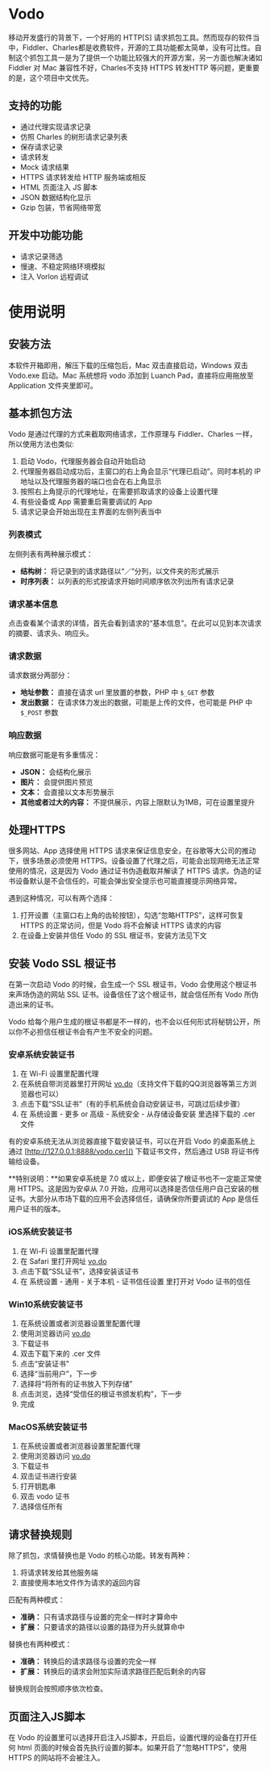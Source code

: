 Vodo
====

移动开发盛行的背景下，一个好用的 HTTP[S] 请求抓包工具。然而现存的软件当中，Fiddler、Charles都是收费软件，开源的工具功能都太简单，没有可比性。自制这个抓包工具一是为了提供一个功能比较强大的开源方案，另一方面也解决诸如 Fiddler 对 Mac 兼容性不好，Charles不支持 HTTPS 转发HTTP 等问题，更重要的是，这个项目中文优先。

## 支持的功能

 - 通过代理实现请求记录
 - 仿照 Charles 的树形请求记录列表
 - 保存请求记录
 - 请求转发
 - Mock 请求结果
 - HTTPS 请求转发给 HTTP 服务端或相反
 - HTML 页面注入 JS 脚本
 - JSON 数据结构化显示
 - Gzip 包装，节省网络带宽

## 开发中功能功能
 
 - 请求记录筛选
 - 慢速、不稳定网络环境模拟
 - 注入 Vorlon 远程调试

使用说明
=======

## 安装方法

本软件开箱即用，解压下载的压缩包后，Mac 双击直接启动，Windows 双击Vodo.exe 启动。Mac 系统想将 vodo 添加到 Luanch Pad，直接将应用拖放至 Application 文件夹里即可。

## 基本抓包方法

Vodo 是通过代理的方式来截取网络请求，工作原理与 Fiddler、Charles 一样，所以使用方法也类似:

 1. 启动 Vodo，代理服务器会自动开始启动
 1. 代理服务器启动成功后，主窗口的右上角会显示“代理已启动”。同时本机的 IP 地址以及代理服务器的端口也会在右上角显示
 1. 按照右上角提示的代理地址，在需要抓取请求的设备上设置代理
 1. 有些设备或 App 需要重启需要调试的 App
 1. 请求记录会开始出现在主界面的左侧列表当中

### 列表模式

左侧列表有两种展示模式：

 - **结构树：** 将记录到的请求路径以“／”分列，以文件夹的形式展示
 - **时序列表：** 以列表的形式按请求开始时间顺序依次列出所有请求记录

### 请求基本信息

点击查看某个请求的详情，首先会看到请求的“基本信息”。在此可以见到本次请求的摘要、请求头、响应头。

### 请求数据

请求数据分两部分：

 - **地址参数：** 直接在请求 url 里放置的参数，PHP 中 `$_GET` 参数
 - **发出数据：** 在请求体力发出的数据，可能是上传的文件，也可能是 PHP 中 `$_POST` 参数

### 响应数据

响应数据可能是有多重情况：

 - **JSON：** 会结构化展示
 - **图片：** 会提供图片预览
 - **文本：** 会直接以文本形势展示
 - **其他或者过大的内容：** 不提供展示，内容上限默认为1MB，可在设置里提升

## 处理HTTPS

很多网站、App 选择使用 HTTPS 请求来保证信息安全，在谷歌等大公司的推动下，很多场景必须使用 HTTPS。设备设置了代理之后，可能会出现网络无法正常使用的情况，这是因为 Vodo 通过证书伪造截取并解读了 HTTPS 请求。伪造的证书设备默认是不会信任的，可能会弹出安全提示也可能直接提示网络异常。

遇到这种情况，可以有两个选择：

 1. 打开设置（主窗口右上角的齿轮按钮），勾选“忽略HTTPS”，这样可恢复 HTTPS 的正常访问，但是 Vodo 将不会解读 HTTPS 请求的内容
 1. 在设备上安装并信任 Vodo 的 SSL 根证书，安装方法见下文

## 安装 Vodo SSL 根证书

在第一次启动 Vodo 的时候，会生成一个 SSL 根证书，Vodo 会使用这个根证书来声场伪造的网站 SSL 证书。设备信任了这个根证书，就会信任所有 Vodo 所伪造出来的证书。

Vodo 给每个用户生成的根证书都是不一样的，也不会以任何形式将秘钥公开，所以你不必担信任根证书会有产生不安全的问题。

### 安卓系统安装证书

 1. 在 Wi-Fi 设置里配置代理
 1. 在系统自带浏览器里打开网址 [vo.do](http://vo.do)（支持文件下载的QQ浏览器等第三方浏览器也可以）
 1. 点击下载“SSL证书”（有的手机系统会自动安装证书，可跳过后续步骤）
 1. 在 系统设置 - 更多 or 高级 - 系统安全 - 从存储设备安装 里选择下载的 .cer 文件

有的安卓系统无法从浏览器直接下载安装证书，可以在开启 Vodo 的桌面系统上通过 [http://127.0.0.1:8888/vodo.cer]() 下载证书文件，然后通过 USB 将证书传输给设备。

**特别说明：**如果安卓系统是 7.0 或以上，即便安装了根证书也不一定能正常使用 HTTPS。这是因为安卓从 7.0 开始，应用可以选择是否信任用户自己安装的根证书。大部分从市场下载的应用不会选择信任，请确保你所要调试的 App 是信任用户证书的版本。

### iOS系统安装证书

 1. 在 Wi-Fi 设置里配置代理
 1. 在 Safari 里打开网址 [vo.do](http://vo.do)
 1. 点击下载“SSL证书”，选择安装该证书
 1. 在 系统设置 - 通用 - 关于本机 - 证书信任设置 里打开对 Vodo 证书的信任

### Win10系统安装证书

 1. 在系统设置或者浏览器设置里配置代理
 1. 使用浏览器访问 [vo.do](http://vo.do)
 1. 下载证书
 1. 双击下载下来的 .cer 文件
 1. 点击“安装证书”
 1. 选择“当前用户”，下一步
 1. 选择将“将所有的证书放入下列存储”
 1. 点击浏览，选择“受信任的根证书颁发机构”，下一步
 1. 完成

### MacOS系统安装证书

 1. 在系统设置或者浏览器设置里配置代理
 1. 使用浏览器访问 [vo.do](http://vo.do)
 1. 下载证书
 1. 双击证书进行安装
 1. 打开钥匙串
 1. 双击 vodo 证书
 1. 选择信任所有

## 请求替换规则

除了抓包，求情替换也是 Vodo 的核心功能。转发有两种：

 1. 将请求转发给其他服务端
 1. 直接使用本地文件作为请求的返回内容

匹配有两种模式：
 
 - **准确：** 只有请求路径与设置的完全一样时才算命中
 - **扩展：** 只要请求的路径以设置的路径为开头就算命中

替换也有两种模式：
 
 - **准确：** 转换后的请求路径与设置的完全一样
 - **扩展：** 转换后的请求会附加实际请求路径匹配后剩余的内容

替换规则会按照顺序依次检查。

## 页面注入JS脚本

在 Vodo 的设置里可以选择开启注入JS脚本，开启后，设置代理的设备在打开任何 html 页面的时候会首先执行设置的脚本。如果开启了“忽略HTTPS”，使用 HTTPS 的网站将不会被注入。
